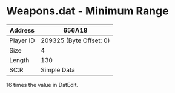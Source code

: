 #  Weapons.dat - Minimum Range
Address   | 656A18
----------|-------------
Player ID | 209325 (Byte Offset: 0)
Size 	  | 4
Length 	  | 130
SC:R      | Simple Data

16 times the value in DatEdit.
